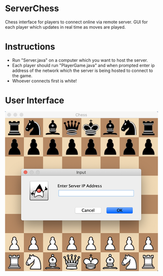# ServerChess
 Chess interface for players to connect online via remote server.
 GUI for each player which updates in real time as moves are played.

# Instructions
- Run "Server.java" on a computer which you want to host the server.
- Each player should run "PlayerGame.java" and when prompted enter ip address of the network which the server is being hosted to connect to the game.
- Whoever connects first is white!
 
 # User Interface
 
 ![Alt text](/DemoPhotos/GUIExample1.png?raw=true "UI1")
